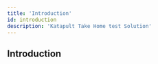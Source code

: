 ```yaml
---
title: 'Introduction'
id: introduction
description: 'Katapult Take Home test Solution'
---
```


## Introduction
